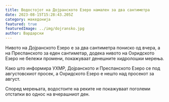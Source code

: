 ```yaml
---
title: Водостојот на Дојранското Езеро намален за два сантиметра
date: 2023-08-15T15:28:43.205Z
category: македонија
featured: true
featuredImage: ../img/dojransko.jpg
author: Вардарски
---
```

<!--StartFragment-->

Нивото на Дојранското Езеро е за два сантиметра пониско од вчера, а на Преспанското за еден сантиметар, додека нивото на Охридското Езеро не бележи промени, покажуваат денешните хидролошки мерења.

Како што информира УХМР, Дојранското и Преспанското Езеро се под августовскиот просек, а Охридското Езеро е нешто над просекот за август.

Според мерењата, водостоите на реките не покажуваат поголеми отстапки во однос на вчерашниот ден.

<!--EndFragment-->